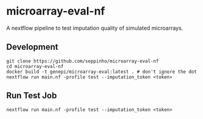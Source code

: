 # microarray-eval-nf

A nextflow pipeline to test imputation quality of simulated microarrays.

## Development
```
git clone https://github.com/seppinho/microarray-eval-nf
cd microarray-eval-nf
docker build -t genepi/microarray-eval:latest . # don't ignore the dot
nextflow run main.nf -profile test --imputation_token <token>
```

## Run Test Job
```
nextflow run main.nf -profile test --imputation_token <token>
```
